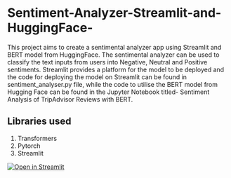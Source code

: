 # Sentiment-Analyzer-Streamlit-and-HuggingFace-

This project aims to create a sentimental analyzer app using Streamlit and BERT model from HuggingFace. 
The sentimental analyzer can be used to classify the text inputs from users into Negative, Neutral and Positive sentiments. 
Streamlit provides a platform for the model to be deployed and the code for deploying the model on Streamlit can be found in sentiment_analyser.py file, while the code to utilise the BERT model from Hugging Face can be found in the Jupyter Notebook titled- Sentiment Analysis of TripAdvisor Reviews with BERT. 
 

## Libraries used 
1. Transformers 
2. Pytorch 
3. Streamlit

[![Open in Streamlit](https://static.streamlit.io/badges/streamlit_badge_black_white.svg)](https://share.streamlit.io/SiewPingYeo/Sentiment-Analyzer-Streamlit-and-HuggingFace/yourApp/)


## 
